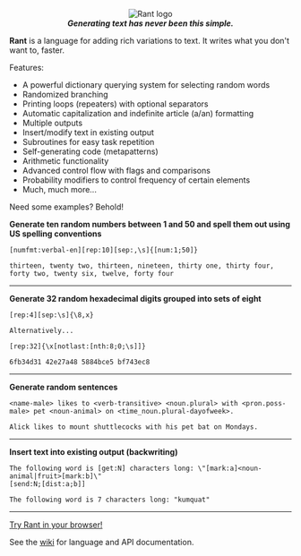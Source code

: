 <p align="center">
<img src="http://i.imgur.com/TFMydmj.png" alt="Rant logo"></img>
<br/><b><i>Generating text has never been this simple.</i></b>
</p>

**Rant** is a language for adding rich variations to text. It writes what you don't want to, faster.

Features:

* A powerful dictionary querying system for selecting random words
* Randomized branching
* Printing loops (repeaters) with optional separators
* Automatic capitalization and indefinite article (a/an) formatting
* Multiple outputs
* Insert/modify text in existing output
* Subroutines for easy task repetition
* Self-generating code (metapatterns)
* Arithmetic functionality
* Advanced control flow with flags and comparisons
* Probability modifiers to control frequency of certain elements
* Much, much more...

Need some examples? Behold!

**Generate ten random numbers between 1 and 50 and spell them out using US spelling conventions**
```
[numfmt:verbal-en][rep:10][sep:,\s]{[num:1;50]}
```
```
thirteen, twenty two, thirteen, nineteen, thirty one, thirty four, forty two, twenty six, twelve, forty four
```

---

**Generate 32 random hexadecimal digits grouped into sets of eight**
```
[rep:4][sep:\s]{\8,x}

Alternatively...

[rep:32]{\x[notlast:[nth:8;0;\s]]}
```
```
6fb34d31 42e27a48 5884bce5 bf743ec8
```

---

**Generate random sentences**
```
<name-male> likes to <verb-transitive> <noun.plural> with <pron.poss-male> pet <noun-animal> on <time_noun.plural-dayofweek>.
```
```
Alick likes to mount shuttlecocks with his pet bat on Mondays.
```

---

**Insert text into existing output (backwriting)**
```
The following word is [get:N] characters long: \"[mark:a]<noun-animal|fruit>[mark:b]\"
[send:N;[dist:a;b]]
```
```
The following word is 7 characters long: "kumquat"
```

---

[Try Rant in your browser!](http://berkin.me/rantbox)

See the [wiki](http://github.com/TheBerkin/Rant/wiki) for language and API documentation.
